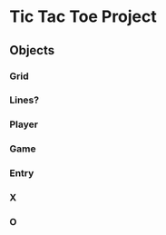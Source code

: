 # Tic Tac Toe Project
## Objects
### Grid

### Lines?

### Player

### Game

### Entry

### X

### O